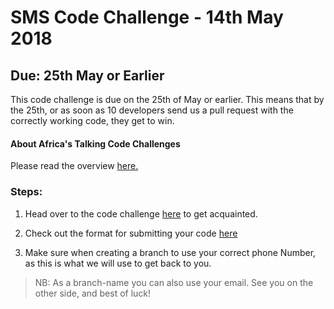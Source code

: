 # SMS Code Challenge - 14th May 2018
## Due: 25th May or Earlier
This code challenge is due on the 25th of May or earlier. This means that by the 25th, or as soon as 10 developers send us a pull request with the correctly working code, they get to win.

#### About Africa's Talking Code Challenges
Please read the overview [here.](http://atdevoutreach.viewdocs.io/codeChallenge05018/)

### Steps:
1. Head over to the code challenge [here](atdevoutreach.viewdocs.io/codeChallenge05018/CodeChallenge05018/) to get acquainted.

2.  Check out the format for submitting your code [here](http://atdevoutreach.viewdocs.io/codeChallenge05018/CodeChallengeSteps/)

3.  Make sure when creating a branch to use your correct phone Number, as this is what we will use to get back to you.
> NB: As a branch-name you can also use your email.
> See you on the other side, and best of luck!